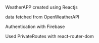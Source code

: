 WeatherAPP created using Reactjs

data fetched from OpenWeatherAPI

Authentication with Firebase

Used PrivateRoutes with react-router-dom
